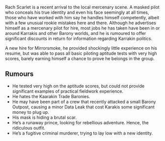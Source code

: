 Rach Scarlet is a recent arrival to the local mercenary scene. A masked pilot who conceals his true identity and even his face seemingly at all times, those who have worked with him say he handles himself competently, albeit with a few unusual rookie mistakes here and there. Although he advertises himself as a mercenary pilot for hire, most jobs he has taken have been in or around Karrakis and other Barony worlds, and he is rumoured to offer significant discounts in return for information regarding Karrakin politics. 

A new hire for Mirrorsmoke, he provided shockingly little experience on his resume, but was able to pass all basic piloting aptitude tests with very high scores, barely earning himself a chance to prove he belongs in the group.

## Rumours

* He tested very high on the aptitude scores, but could not provide significant examples of practical fieldwork experience.
* He hates the Kaarakin Trade Baronies.
* He may have been part of a crew that recently attacked a small Barony Outpost, causing a minor Data Leak that cost Karakis some significant money to plug up.
* His mask is hiding a brutal scar.
* He’s a runaway prince, looking for rebellious adventure. Hence, the ridiculous outfit. 
* He’s a fugitive criminal murderer, trying to lay low with a new identity.
